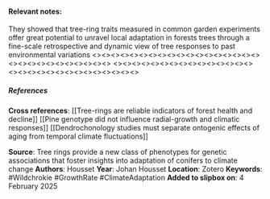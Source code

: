 #### **Relevant notes**:
They showed that tree-ring traits measured in common garden experiments offer great potential to unravel local adaptation in forests trees through a fine-scale retrospective and dynamic view of tree responses to past environmental variations
<><><><><><><><><><><><><><><><><><><><><><><><><><><><><>
<><><><><><><><><><><><><><><><><><><><><><><><><><><><><>
##### References
**Cross references**:
[[Tree-rings are reliable indicators of forest health and decline]]
[[Pine genotype did not influence radial-growth and climatic responses]]
[[Dendrochonology studies must separate ontogenic effects of aging from temporal climate fluctuations]]

**Source**: Tree rings provide a new class of phenotypes for genetic associations that foster insights into adaptation of conifers to climate change
**Authors**: Housset
**Year**: Johan Housset
**Location**: Zotero
**Keywords**: #Wildchrokie #GrowthRate #ClimateAdaptation 
**Added to slipbox on**: 4 February 2025